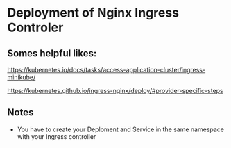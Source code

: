 # Deployment of Nginx Ingress Controler

## Somes helpful likes:

https://kubernetes.io/docs/tasks/access-application-cluster/ingress-minikube/

https://kubernetes.github.io/ingress-nginx/deploy/#provider-specific-steps

## Notes

* You have to create your Deploment and Service in the same namespace with your Ingress controller

